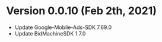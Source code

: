 # Version 0.0.10 (Feb 2th, 2021)

- Update Google-Mobile-Ads-SDK  7.69.0
- Update BidMachineSDK 1.7.0
